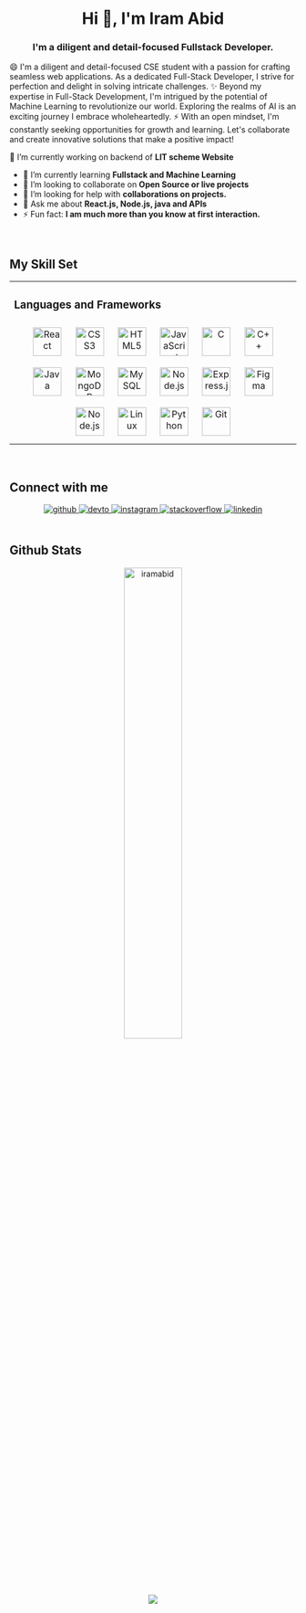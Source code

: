 
<h1 align="center">Hi 👋, I'm Iram Abid</h1>
<h3 align="center">I'm a diligent and detail-focused Fullstack Developer.</h3>

😄 I'm a diligent and detail-focused CSE student with a passion for crafting seamless web applications. As a dedicated Full-Stack Developer, I strive for perfection and delight in solving 
    intricate challenges.
✨ Beyond my expertise in Full-Stack Development, I'm intrigued by the potential of Machine Learning to revolutionize our world. Exploring the realms of AI is an exciting journey I embrace wholeheartedly.
⚡ With an open mindset, I'm constantly seeking opportunities for growth and learning. Let's collaborate and create innovative solutions that make a positive impact! 

  🔭 I’m currently working on backend of **LIT scheme Website**
- 🌱 I’m currently learning **Fullstack and Machine Learning**
- 👯 I’m looking to collaborate on **Open Source or live projects**
- 🤔 I’m looking for help with **collaborations on projects.**
- 💬 Ask me about **React.js, Node.js, java and APIs**
- ⚡ Fun fact: **I am much more than you know at first interaction.**

<br/>
  
## My Skill Set  
<table><tr><td valign="top" width="100%">



### Languages and Frameworks 
<div align="center">  
<img style="margin: 10px" src="https://profilinator.rishav.dev/skills-assets/react-original-wordmark.svg" alt="React" height="50" />  
<img style="margin: 10px" src="https://profilinator.rishav.dev/skills-assets/css3-original-wordmark.svg" alt="CSS3" height="50" />  
<img style="margin: 10px" src="https://profilinator.rishav.dev/skills-assets/html5-original-wordmark.svg" alt="HTML5" height="50" />  
<img style="margin: 10px" src="https://profilinator.rishav.dev/skills-assets/javascript-original.svg" alt="JavaScript" height="50" />  
<img style="margin: 10px" src="https://profilinator.rishav.dev/skills-assets/c-original.svg" alt="C" height="50" />  
<img style="margin: 10px" src="https://profilinator.rishav.dev/skills-assets/cplusplus-original.svg" alt="C++" height="50" />  
<img style="margin: 10px" src="https://profilinator.rishav.dev/skills-assets/java-original-wordmark.svg" alt="Java" height="50" />  
<img style="margin: 10px" src="https://profilinator.rishav.dev/skills-assets/mongodb-original-wordmark.svg" alt="MongoDB" height="50" />  
<img style="margin: 10px" src="https://profilinator.rishav.dev/skills-assets/mysql-original-wordmark.svg" alt="MySQL" height="50" />  
<img style="margin: 10px" src="https://profilinator.rishav.dev/skills-assets/nodejs-original-wordmark.svg" alt="Node.js" height="50" /> 
<img style="margin: 10px" src="https://profilinator.rishav.dev/skills-assets/express-original-wordmark.svg" alt="Express.js" height="50" />  
<img style="margin: 10px" src="https://profilinator.rishav.dev/skills-assets/figma-icon.svg" alt="Figma" height="50" />     
<img style="margin: 10px" src="https://profilinator.rishav.dev/skills-assets/nodejs-original-wordmark.svg" alt="Node.js" height="50" />  
<img style="margin: 10px" src="https://profilinator.rishav.dev/skills-assets/linux-original.svg" alt="Linux" height="50" />   
<img style="margin: 10px" src="https://profilinator.rishav.dev/skills-assets/python-original.svg" alt="Python" height="50" />   
<img style="margin: 10px" src="https://profilinator.rishav.dev/skills-assets/git-scm-icon.svg" alt="Git" height="50" />  



</div>


</td></tr></table>  

<br/>  



## Connect with me  
<div align="center">
<a href="https://github.com/IramAbid" target="_blank">
<img src=https://img.shields.io/badge/github-%2324292e.svg?&style=for-the-badge&logo=github&logoColor=white alt=github style="margin-bottom: 5px;" />
</a>
<a href="https://dev.to/iramabid" target="_blank">
<img src=https://img.shields.io/badge/dev.to-%2308090A.svg?&style=for-the-badge&logo=dev.to&logoColor=white alt=devto style="margin-bottom: 5px;" />
</a>
<a href="https://instagram.com/vivid_emerald_02" target="_blank">
<img src=https://img.shields.io/badge/instagram-%23000000.svg?&style=for-the-badge&logo=instagram&logoColor=white alt=instagram style="margin-bottom: 5px;" />
</a>
<a href="https://stackoverflow.com/users/IramAbid" target="_blank">
<img src=https://img.shields.io/badge/stackoverflow-%23F28032.svg?&style=for-the-badge&logo=stackoverflow&logoColor=white alt=stackoverflow style=" margin-bottom: 5px;" />
</a>
<a href="https://linkedin.com/in/iramabid" target="_blank">
<img src=https://img.shields.io/badge/linkedin-%231E77B5.svg?&style=for-the-badge&logo=linkedin&logoColor=white alt=linkedin style="margin-bottom: 5px;" />
</a>  
</div>  


<br/>  


## Github Stats  
<div align="center" style="margin: 5px;">
<div style="margin: 5px;"><img align="center"  src="https://github-readme-stats.vercel.app/api/top-langs?username=iramabid&show_icons=true&locale=en&layout=compact" alt="iramabid" width="46%" radius-border="2px"/></div>

    
<div style="margin: 5px;" ><img src="https://github-readme-stats.vercel.app/api?username=IramAbid&show_icons=true&count_private=true&hide_border=true" align="center"  /></div>  
</div>
<br/>  












